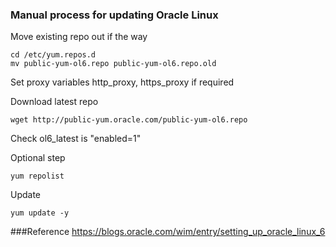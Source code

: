 ### Manual process for updating Oracle Linux

Move existing repo out if the way
```
cd /etc/yum.repos.d
mv public-yum-ol6.repo public-yum-ol6.repo.old
```

Set proxy variables http_proxy, https_proxy if required

Download latest repo
```
wget http://public-yum.oracle.com/public-yum-ol6.repo
```

Check ol6_latest is "enabled=1"

Optional step
```
yum repolist  
```

Update
```
yum update -y
```

###Reference
https://blogs.oracle.com/wim/entry/setting_up_oracle_linux_6
